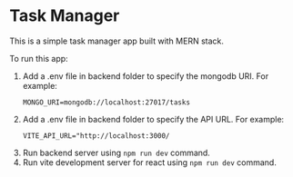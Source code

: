 # Task Manager

This is a simple task manager app built with MERN stack.

To run this app:

1. Add a .env file in backend folder to specify the mongodb URI. For example:
   ```
   MONGO_URI=mongodb://localhost:27017/tasks
   ```
1. Add a .env file in backend folder to specify the API URL. For example:
   ```
   VITE_API_URL="http://localhost:3000/
   ```
1. Run backend server using ```npm run dev``` command.
1. Run vite development server for react using ```npm run dev``` command.
